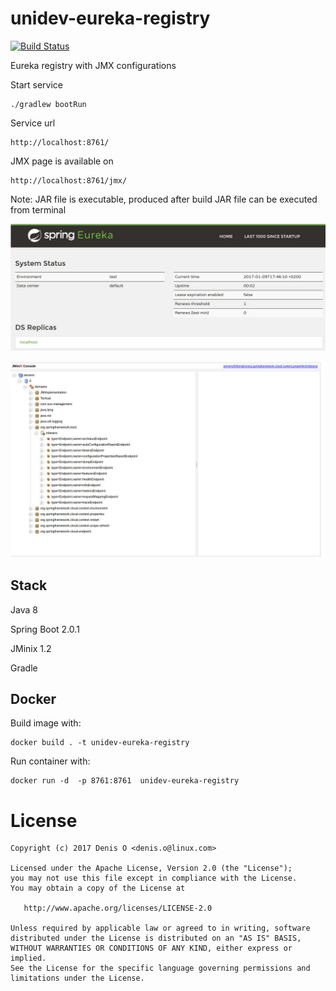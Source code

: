 # unidev-eureka-registry

[![Build Status](https://travis-ci.org/universal-development/unidev-eureka-registry.svg?branch=master)](https://travis-ci.org/universal-development/unidev-eureka-registry)

Eureka registry with JMX configurations

Start service

```
./gradlew bootRun
```

Service url
```
http://localhost:8761/
```

JMX page is available on
```
http://localhost:8761/jmx/
```

Note: JAR file is executable, produced after build JAR file can be executed from terminal

![Eureka](docs/eureka.jpg)

![JMX](docs/jmx.jpg)

## Stack

Java 8

Spring Boot 2.0.1

JMinix 1.2

Gradle 

## Docker

Build image with:

```
docker build . -t unidev-eureka-registry
```

Run container with:

```
docker run -d  -p 8761:8761  unidev-eureka-registry
```

License
=======
 
    Copyright (c) 2017 Denis O <denis.o@linux.com>
 
    Licensed under the Apache License, Version 2.0 (the "License");
    you may not use this file except in compliance with the License.
    You may obtain a copy of the License at
 
       http://www.apache.org/licenses/LICENSE-2.0
 
    Unless required by applicable law or agreed to in writing, software
    distributed under the License is distributed on an "AS IS" BASIS,
    WITHOUT WARRANTIES OR CONDITIONS OF ANY KIND, either express or implied.
    See the License for the specific language governing permissions and
    limitations under the License.
